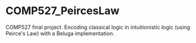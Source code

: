 # COMP527_PeircesLaw
COMP527 final project. Encoding classical logic in intuitionistic logic (using Peirce's Law) with a Beluga implementation.

